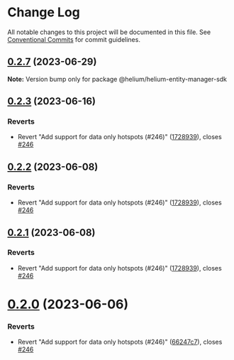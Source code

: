 # Change Log

All notable changes to this project will be documented in this file.
See [Conventional Commits](https://conventionalcommits.org) for commit guidelines.

## [0.2.7](https://github.com/HeliumFoundation/helium-program-libary/compare/v0.2.6...v0.2.7) (2023-06-29)

**Note:** Version bump only for package @helium/helium-entity-manager-sdk





## [0.2.3](https://github.com/HeliumFoundation/helium-program-libary/compare/v0.1.5...v0.2.3) (2023-06-16)


### Reverts

* Revert "Add support for data only hotspots (#246)" ([1728939](https://github.com/HeliumFoundation/helium-program-libary/commit/17289397ff60de603fbd9cd90b2649373721511f)), closes [#246](https://github.com/HeliumFoundation/helium-program-libary/issues/246)





## [0.2.2](https://github.com/HeliumFoundation/helium-program-libary/compare/v0.1.5...v0.2.2) (2023-06-08)


### Reverts

* Revert "Add support for data only hotspots (#246)" ([1728939](https://github.com/HeliumFoundation/helium-program-libary/commit/17289397ff60de603fbd9cd90b2649373721511f)), closes [#246](https://github.com/HeliumFoundation/helium-program-libary/issues/246)





## [0.2.1](https://github.com/HeliumFoundation/helium-program-libary/compare/v0.1.5...v0.2.1) (2023-06-08)


### Reverts

* Revert "Add support for data only hotspots (#246)" ([1728939](https://github.com/HeliumFoundation/helium-program-libary/commit/17289397ff60de603fbd9cd90b2649373721511f)), closes [#246](https://github.com/HeliumFoundation/helium-program-libary/issues/246)





# [0.2.0](https://github.com/HeliumFoundation/helium-program-libary/compare/v0.1.5...v0.2.0) (2023-06-06)


### Reverts

* Revert "Add support for data only hotspots (#246)" ([66247c7](https://github.com/HeliumFoundation/helium-program-libary/commit/66247c739ad743b9eda2776c80a1e199900dd896)), closes [#246](https://github.com/HeliumFoundation/helium-program-libary/issues/246)
